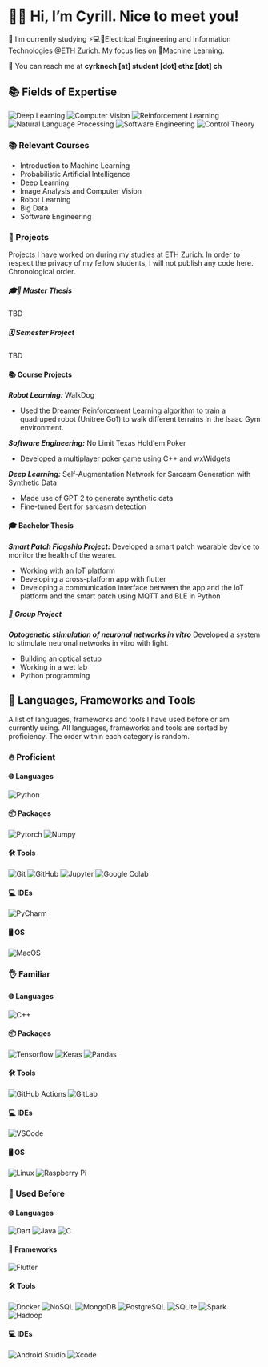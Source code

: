 # 👋😊 Hi, I’m Cyrill. Nice to meet you!

‍🔬 I’m currently studying ⚡💻🔌Electrical Engineering and Information Technologies @[ETH Zurich](https://ethz.ch/en.html).
My focus lies on 🧠Machine Learning.

📧 You can reach me at **cyrknech [at] student [dot] ethz [dot] ch**


## 📚 Fields of Expertise
![Deep Learning](https://img.shields.io/badge/Deep%20Learning-%23FF6F00.svg?style=for-the-badge&logo=Deep%20Learning&logoColor=white)
![Computer Vision](https://img.shields.io/badge/Computer%20Vision-%23013243.svg?style=for-the-badge&logo=Computer%20Vision&logoColor=white)
![Reinforcement Learning](https://img.shields.io/badge/Reinforcement%20Learning-%23150458.svg?style=for-the-badge&logo=Reinforcement%20Learning&logoColor=white)
![Natural Language Processing](https://img.shields.io/badge/Natural%20Language%20Processing-%23008080.svg?style=for-the-badge&logo=Natural%20Language%20Processing&logoColor=white)
![Software Engineering](https://img.shields.io/badge/Software%20Engineering-%23007ACC.svg?style=for-the-badge&logo=Software%20Engineering&logoColor=white)
![Control Theory](https://img.shields.io/badge/Control%20Theory-%2300599C.svg?style=for-the-badge&logo=Control%20Theory&logoColor=white)

### 📚 Relevant Courses
- Introduction to Machine Learning
- Probabilistic Artificial Intelligence
- Deep Learning
- Image Analysis and Computer Vision
- Robot Learning
- Big Data
- Software Engineering


### 📂 Projects
Projects I have worked on during my studies at ETH Zurich.
In order to respect the privacy of my fellow students, I will not publish any code here.
Chronological order.
##### 🎓📜 Master Thesis
TBD
##### 🗓️ Semester Project
TBD
#### 📚 Course Projects

***Robot Learning:*** WalkDog
- Used the Dreamer Reinforcement Learning 
algorithm to train a quadruped robot
(Unitree Go1) to
walk different terrains in the
Isaac Gym environment.

***Software Engineering:*** No Limit Texas Hold'em Poker
- Developed a multiplayer 
poker game using C++ and wxWidgets

***Deep Learning:***
Self-Augmentation Network for 
Sarcasm Generation with Synthetic Data
- Made use of GPT-2 to generate synthetic data
- Fine-tuned Bert for sarcasm detection

#### 🎓 Bachelor Thesis
***Smart Patch Flagship Project:***
Developed a smart patch wearable device to 
monitor the health of the wearer.
- Working with an IoT platform
- Developing a cross-platform app with flutter
- Developing a communication interface
between the app and the IoT platform 
and the smart patch using MQTT and BLE in Python

##### 👥 Group Project
***Optogenetic stimulation of neuronal networks in vitro***
Developed a system to stimulate neuronal networks in vitro with light.
- Building an optical setup
- Working in a wet lab
- Python programming




## 🔧 Languages, Frameworks and Tools
A list of languages, frameworks and tools I have used before or am currently using.
All languages, frameworks and tools are sorted by proficiency. The order within each category is random.

### 🔥 Proficient 
#### 🌐 Languages
![Python](https://img.shields.io/badge/Python-%233776AB.svg?style=for-the-badge&logo=Python&logoColor=white)

#### 📦 Packages
![Pytorch](https://img.shields.io/badge/Pytorch-%23EE4C2C.svg?style=for-the-badge&logo=Pytorch&logoColor=white)
![Numpy](https://img.shields.io/badge/Numpy-%23013243.svg?style=for-the-badge&logo=Numpy&logoColor=white)

#### 🛠️ Tools
![Git](https://img.shields.io/badge/Git-%23F05033.svg?style=for-the-badge&logo=Git&logoColor=white)
![GitHub](https://img.shields.io/badge/GitHub-%23121011.svg?style=for-the-badge&logo=GitHub&logoColor=white)
![Jupyter](https://img.shields.io/badge/Jupyter-%23F37626.svg?style=for-the-badge&logo=Jupyter&logoColor=white)
![Google Colab](https://img.shields.io/badge/Google%20Colab-%23F9AB00.svg?style=for-the-badge&logo=Google%20Colab&logoColor=white)

#### 💻 IDEs
![PyCharm](https://img.shields.io/badge/pycharm-143?style=for-the-badge&logo=pycharm&logoColor=black&color=black&labelColor=green)

#### 🖥️ OS
![MacOS](https://img.shields.io/badge/macOS-%23999999.svg?style=for-the-badge&logo=macOS&logoColor=white)

### 👌 Familiar
#### 🌐 Languages
![C++](https://img.shields.io/badge/C++-%2300599C.svg?style=for-the-badge&logo=C%2B%2B&logoColor=white)

#### 📦 Packages
![Tensorflow](https://img.shields.io/badge/Tensorflow-%23FF6F00.svg?style=for-the-badge&logo=Tensorflow&logoColor=white)
![Keras](https://img.shields.io/badge/Keras-%23D00000.svg?style=for-the-badge&logo=Keras&logoColor=white)
![Pandas](https://img.shields.io/badge/Pandas-%23150458.svg?style=for-the-badge&logo=Pandas&logoColor=white)

#### 🛠️ Tools
![GitHub Actions](https://img.shields.io/badge/github%20actions-%232671E5.svg?style=for-the-badge&logo=githubactions&logoColor=white)
![GitLab](https://img.shields.io/badge/GitLab-%23181717.svg?style=for-the-badge&logo=GitLab&logoColor=white)

#### 💻 IDEs 
![VSCode](https://img.shields.io/badge/VSCode-%23007ACC.svg?style=for-the-badge&logo=Visual%20Studio%20Code&logoColor=white)

#### 🖥️ OS
![Linux](https://img.shields.io/badge/Linux-%23FCC624.svg?style=for-the-badge&logo=Linux&logoColor=black)
![Raspberry Pi](https://img.shields.io/badge/Raspberry%20Pi-%23C51A4A.svg?style=for-the-badge&logo=Raspberry%20Pi&logoColor=white)

### 🤔 Used Before
#### 🌐 Languages
![Dart](https://img.shields.io/badge/Dart-%230175C2.svg?style=for-the-badge&logo=Dart&logoColor=white)
![Java](https://img.shields.io/badge/Java-%23007396.svg?style=for-the-badge&logo=Java&logoColor=white)
![C](https://img.shields.io/badge/C-%2300599C.svg?style=for-the-badge&logo=C&logoColor=white)

#### 🔨 Frameworks
![Flutter](https://img.shields.io/badge/Flutter-%2302569B.svg?style=for-the-badge&logo=Flutter&logoColor=white)

#### 🛠️ Tools
![Docker](https://img.shields.io/badge/Docker-%232496ED.svg?style=for-the-badge&logo=Docker&logoColor=white)
![NoSQL](https://img.shields.io/badge/NoSQL-%234ea94b.svg?style=for-the-badge&logo=NoSQL&logoColor=white)
![MongoDB](https://img.shields.io/badge/MongoDB-%234ea94b.svg?style=for-the-badge&logo=MongoDB&logoColor=white)
![PostgreSQL](https://img.shields.io/badge/PostgreSQL-%23336791.svg?style=for-the-badge&logo=PostgreSQL&logoColor=white)
![SQLite](https://img.shields.io/badge/SQLite-%23003B57.svg?style=for-the-badge&logo=SQLite&logoColor=white)
![Spark](https://img.shields.io/badge/Spark-%23E25A1C.svg?style=for-the-badge&logo=Apache%20Spark&logoColor=white)
![Hadoop](https://img.shields.io/badge/Hadoop-%23FCC624.svg?style=for-the-badge&logo=Apache%20Hadoop&logoColor=black)

#### 💻 IDEs
![Android Studio](https://img.shields.io/badge/Android%20Studio-%233776AB.svg?style=for-the-badge&logo=Android%20Studio&logoColor=white)
![Xcode](https://img.shields.io/badge/Xcode-%231575F9.svg?style=for-the-badge&logo=Xcode&logoColor=white)
